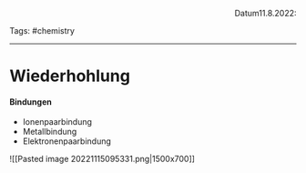 <p align="right">Datum11.8.2022:</p>

Tags: #chemistry 

---
# Wiederhohlung
#### Bindungen
- Ionenpaarbindung
- Metallbindung
- Elektronenpaarbindung

![[Pasted image 20221115095331.png|1500x700]]